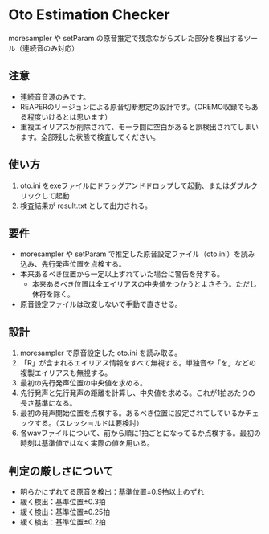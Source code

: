 # Oto Estimation Checker
moresampler や setParam の原音推定で残念ながらズレた部分を検出するツール（連続音のみ対応）

## 注意

- 連続音音源のみです。
- REAPERのリージョンによる原音切断想定の設計です。（OREMO収録でもある程度いけるとは思います）
- 重複エイリアスが削除されて、モーラ間に空白があると誤検出されてしまいます。全部残した状態で検査してください。

## 使い方

1. oto.ini をexeファイルにドラッグアンドドロップして起動、またはダブルクリックして起動
2. 検査結果が result.txt として出力される。

## 要件

- moresampler や setParam で推定した原音設定ファイル（oto.ini）を読み込み、先行発声位置を点検する。
- 本来あるべき位置から一定以上ずれていた場合に警告を発する。
  - 本来あるべき位置は全エイリアスの中央値をつかうとよさそう。ただし休符を除く。
- 原音設定ファイルは改変しないで手動で直させる。

## 設計

1. moresampler で原音設定した oto.ini を読み取る。
2. 「R」が含まれるエイリアス情報をすべて無視する。単独音や「を」などの複製エイリアスも無視する。
3. 最初の先行発声位置の中央値を求める。
4. 先行発声と先行発声の距離を計算し、中央値を求める。これが1拍あたりの長さ基準になる。
5. 最初の発声開始位置を点検する。あるべき位置に設定されてしているかチェックする。（スレッショルドは要検討）
6. 各wavファイルについて、前から順に1拍ごとになってるか点検する。最初の時刻は基準値ではなく実際の値を用いる。

## 判定の厳しさについて

- 明らかにずれてる原音を検出：基準位置±0.9拍以上のずれ
- 緩く検出：基準位置±0.3拍
- 緩く検出：基準位置±0.25拍
- 緩く検出：基準位置±0.2拍